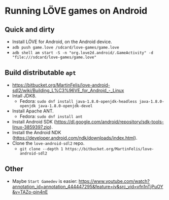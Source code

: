 Running LÖVE games on Android
=============================

## Quick and dirty
 - Install LÖVE for Android, on the Android device.
 - `adb push game.love /sdcard/love-games/game.love`
 - `adb shell am start -S -n "org.love2d.android/.GameActivity" -d "file:///sdcard/love-games/game.love"`

## Build distributable `apt`
 - https://bitbucket.org/MartinFelis/love-android-sdl2/wiki/Building_L%C3%96VE_for_Android_-_Linux
 - Intall JDK8.
   - Fedora: `sudo dnf install java-1.8.0-openjdk-headless java-1.8.0-openjdk java-1.8.0-openjdk-devel`
 - Install Apache ANT.
   - Fedora: `sudo dnf install ant`
 - Install Android SDK (https://dl.google.com/android/repository/sdk-tools-linux-3859397.zip).
 - Install the Android NDK (https://developer.android.com/ndk/downloads/index.html).
 - Clone the `love-android-sdl2` repo.
   - `git clone --depth 1 https://bitbucket.org/MartinFelis/love-android-sdl2`

## Other
 - Maybe `Start Gamedev` is easier: https://www.youtube.com/watch?annotation_id=annotation_444447295&feature=iv&src_vid=vfn1nTjPuOY&v=TAZo-pin4nE
